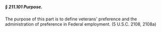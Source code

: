##### § 211.101 Purpose. #####

The purpose of this part is to define veterans' preference and the administration of preference in Federal employment. (5 U.S.C. 2108, 2108a)